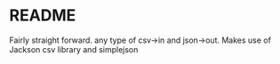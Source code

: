 # README #

Fairly straight forward. any type of csv->in and json->out.
Makes use of Jackson csv library and simplejson